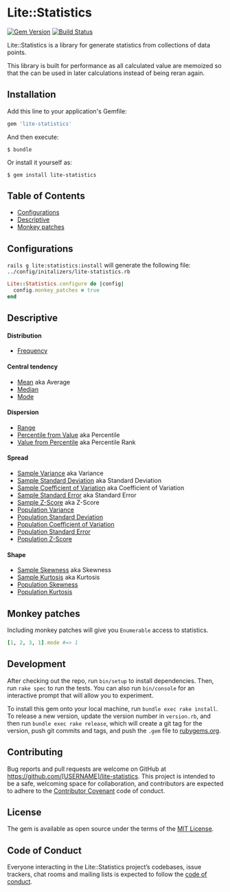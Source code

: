# Lite::Statistics

[![Gem Version](https://badge.fury.io/rb/lite-statistics.svg)](http://badge.fury.io/rb/lite-statistics)
[![Build Status](https://travis-ci.org/drexed/lite-statistics.svg?branch=master)](https://travis-ci.org/drexed/lite-statistics)

Lite::Statistics is a library for generate statistics from collections of data points.

This library is built for performance as all calculated value are memoized so that the can
be used in later calculations instead of being reran again.

## Installation

Add this line to your application's Gemfile:

```ruby
gem 'lite-statistics'
```

And then execute:

    $ bundle

Or install it yourself as:

    $ gem install lite-statistics

## Table of Contents

* [Configurations](#configurations)
* [Descriptive](#descriptive)
* [Monkey patches](#monkey-patches)

## Configurations

`rails g lite:statistics:install` will generate the following file:
`../config/initalizers/lite-statistics.rb`

```ruby
Lite::Statistics.configure do |config|
  config.monkey_patches = true
end
```

## Descriptive

#### Distribution

* [Frequency](https://github.com/drexed/lite-ruby/blob/master/docs/descriptive/FREQUENCY.md)

#### Central tendency

* [Mean](https://github.com/drexed/lite-ruby/blob/master/docs/descriptive/MEAN.md) aka Average
* [Median](https://github.com/drexed/lite-ruby/blob/master/docs/descriptive/MEDIAN.md)
* [Mode](https://github.com/drexed/lite-ruby/blob/master/docs/descriptive/MODE.md)

#### Dispersion

* [Range](https://github.com/drexed/lite-ruby/blob/master/docs/descriptive/RANGE.md)
* [Percentile from Value](https://github.com/drexed/lite-ruby/blob/master/docs/descriptive/PERCENTILE_FROM_VALUE.md) aka Percentile
* [Value from Percentile](https://github.com/drexed/lite-ruby/blob/master/docs/descriptive/VALUE_FROM_PERCENTILE.md) aka Percentile Rank

#### Spread

* [Sample Variance](https://github.com/drexed/lite-ruby/blob/master/docs/descriptive/SAMPLE_VARIANCE.md) aka Variance
* [Sample Standard Deviation](https://github.com/drexed/lite-ruby/blob/master/docs/descriptive/SAMPLE_STANDARD_DEVIATION.md) aka Standard Deviation
* [Sample Coefficient of Variation](https://github.com/drexed/lite-ruby/blob/master/docs/descriptive/SAMPLE_COEFFICIENT_OF_VARIATION.md) aka Coefficient of Variation
* [Sample Standard Error](https://github.com/drexed/lite-ruby/blob/master/docs/descriptive/SAMPLE_STANDARD_ERROR.md) aka Standard Error
* [Sample Z-Score](https://github.com/drexed/lite-ruby/blob/master/docs/descriptive/SAMPLE_ZSCORE.md) aka Z-Score
* [Population Variance](https://github.com/drexed/lite-ruby/blob/master/docs/descriptive/POPULATION_VARIANCE.md)
* [Population Standard Deviation](https://github.com/drexed/lite-ruby/blob/master/docs/descriptive/POPULATION_STANDARD_DEVIATION.md)
* [Population Coefficient of Variation](https://github.com/drexed/lite-ruby/blob/master/docs/descriptive/POPULATION_COEFFICIENT_OF_VARIATION.md)
* [Population Standard Error](https://github.com/drexed/lite-ruby/blob/master/docs/descriptive/POPULATION_STANDARD_ERROR.md)
* [Population Z-Score](https://github.com/drexed/lite-ruby/blob/master/docs/descriptive/POPULATION_ZSCORE.md)

#### Shape

* [Sample Skewness](https://github.com/drexed/lite-ruby/blob/master/docs/descriptive/SAMPLE_SKEWNESS.md) aka Skewness
* [Sample Kurtosis](https://github.com/drexed/lite-ruby/blob/master/docs/descriptive/SAMPLE_KURTOSIS.md) aka Kurtosis
* [Population Skewness](https://github.com/drexed/lite-ruby/blob/master/docs/descriptive/POPULATION_SKEWNESS.md)
* [Population Kurtosis](https://github.com/drexed/lite-ruby/blob/master/docs/descriptive/POPULATION_KURTOSIS.md)

## Monkey patches

Including monkey patches will give you `Enumerable` access to statistics.

```ruby
[1, 2, 3, 1].mode #=> 1
```

## Development

After checking out the repo, run `bin/setup` to install dependencies. Then, run `rake spec` to run the tests. You can also run `bin/console` for an interactive prompt that will allow you to experiment.

To install this gem onto your local machine, run `bundle exec rake install`. To release a new version, update the version number in `version.rb`, and then run `bundle exec rake release`, which will create a git tag for the version, push git commits and tags, and push the `.gem` file to [rubygems.org](https://rubygems.org).

## Contributing

Bug reports and pull requests are welcome on GitHub at https://github.com/[USERNAME]/lite-statistics. This project is intended to be a safe, welcoming space for collaboration, and contributors are expected to adhere to the [Contributor Covenant](http://contributor-covenant.org) code of conduct.

## License

The gem is available as open source under the terms of the [MIT License](https://opensource.org/licenses/MIT).

## Code of Conduct

Everyone interacting in the Lite::Statistics project’s codebases, issue trackers, chat rooms and mailing lists is expected to follow the [code of conduct](https://github.com/[USERNAME]/lite-statistics/blob/master/CODE_OF_CONDUCT.md).

